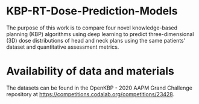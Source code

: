 # KBP-RT-Dose-Prediction-Models 
The purpose of this work is to compare four novel knowledge-based planning (KBP) algorithms using deep learning to predict three-dimensional (3D) dose distributions of head and neck plans using the same patients’ dataset and quantitative assessment metrics. 


# Availability of data and materials
The datasets can be found in the OpenKBP - 2020 AAPM Grand Challenge repository at https://competitions.codalab.org/competitions/23428.

